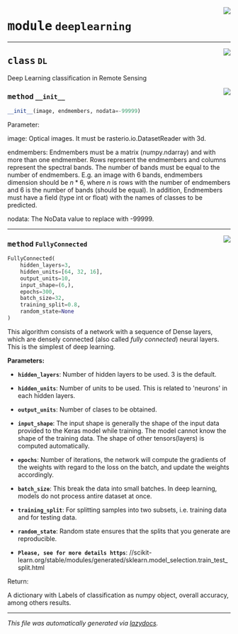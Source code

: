 <!-- markdownlint-disable -->

<a href="..\scikeo\deeplearning.py#L0"><img align="right" style="float:right;" src="https://img.shields.io/badge/-source-cccccc?style=flat-square"></a>

# <kbd>module</kbd> `deeplearning`






---

<a href="..\scikeo\deeplearning.py#L16"><img align="right" style="float:right;" src="https://img.shields.io/badge/-source-cccccc?style=flat-square"></a>

## <kbd>class</kbd> `DL`
Deep Learning classification in Remote Sensing 

<a href="..\scikeo\deeplearning.py#L20"><img align="right" style="float:right;" src="https://img.shields.io/badge/-source-cccccc?style=flat-square"></a>

### <kbd>method</kbd> `__init__`

```python
__init__(image, endmembers, nodata=-99999)
```

Parameter: 

 image: Optical images. It must be rasterio.io.DatasetReader with 3d.  

 endmembers: Endmembers must be a matrix (numpy.ndarray) and with more than one endmember.   Rows represent the endmembers and columns represent the spectral bands.  The number of bands must be equal to the number of endmembers.  E.g. an image with 6 bands, endmembers dimension should be $n*6$, where $n$   is rows with the number of endmembers and 6 is the number of bands   (should be equal).  In addition, Endmembers must have a field (type int or float) with the names   of classes to be predicted.  

 nodata: The NoData value to replace with -99999.  






---

<a href="..\scikeo\deeplearning.py#L113"><img align="right" style="float:right;" src="https://img.shields.io/badge/-source-cccccc?style=flat-square"></a>

### <kbd>method</kbd> `FullyConnected`

```python
FullyConnected(
    hidden_layers=3,
    hidden_units=[64, 32, 16],
    output_units=10,
    input_shape=(6,),
    epochs=300,
    batch_size=32,
    training_split=0.8,
    random_state=None
)
```

This algorithm consists of a network with a sequence of Dense layers, which are densely  connected (also called *fully connected*) neural layers. This is the simplest of deep  learning. 



**Parameters:**
 


 - <b>`hidden_layers`</b>:  Number of hidden layers to be used. 3 is the default. 


 - <b>`hidden_units`</b>:  Number of units to be used. This is related to 'neurons' in each hidden   layers.  


 - <b>`output_units`</b>:  Number of clases to be obtained. 


 - <b>`input_shape`</b>:  The input shape is generally the shape of the input data provided to the   Keras model while training. The model cannot know the shape of the   training data. The shape of other tensors(layers) is computed automatically. 


 - <b>`epochs`</b>:  Number of iterations, the network will compute the gradients of the weights with  regard to the loss on the batch, and update the weights accordingly. 


 - <b>`batch_size`</b>:  This break the data into small batches. In deep learning, models do not   process antire dataset at once. 


 - <b>`training_split`</b>:  For splitting samples into two subsets, i.e. training data and for testing  data. 


 - <b>`random_state`</b>:  Random state ensures that the splits that you generate are reproducible.  
 - <b>`Please, see for more details https`</b>: //scikit-learn.org/stable/modules/generated/sklearn.model_selection.train_test_split.html 

Return: 

A dictionary with Labels of classification as numpy object, overall accuracy,  among others results. 




---

_This file was automatically generated via [lazydocs](https://github.com/ml-tooling/lazydocs)._
